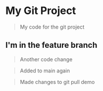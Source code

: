 # My Git Project 

> My code for the git project 

## I'm in the feature branch

> Another code change

> Added to main again

> Made changes to git pull demo
